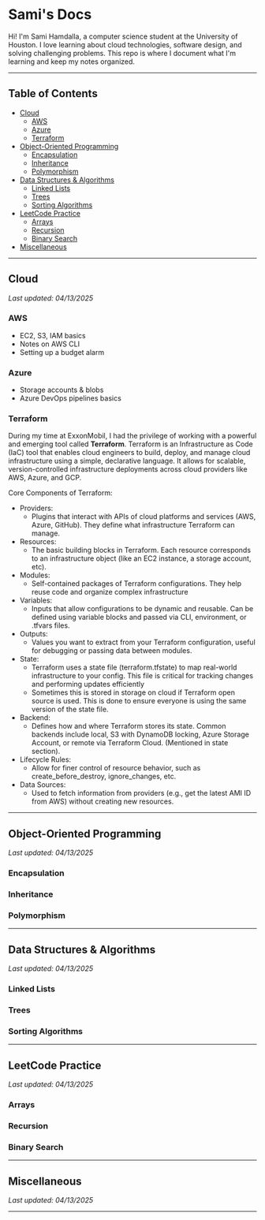 # Sami's Docs

Hi! I'm Sami Hamdalla, a computer science student at the University of Houston. I love learning about cloud technologies, software design, and solving challenging problems. This repo is where I document what I'm learning and keep my notes organized.

---

## Table of Contents

- [Cloud](#️cloud)
  - [AWS](#aws)
  - [Azure](#azure)
  - [Terraform](#terraform)
- [Object-Oriented Programming](#object-oriented-programming)
  - [Encapsulation](#encapsulation)
  - [Inheritance](#inheritance)
  - [Polymorphism](#polymorphism)
- [Data Structures & Algorithms](#data-structures--algorithms)
  - [Linked Lists](#linked-lists)
  - [Trees](#trees)
  - [Sorting Algorithms](#sorting-algorithms)
- [LeetCode Practice](#leetcode-practice)
  - [Arrays](#arrays)
  - [Recursion](#recursion)
  - [Binary Search](#binary-search)
- [Miscellaneous](#miscellaneous)

---

## Cloud
*Last updated: 04/13/2025*

### AWS
- EC2, S3, IAM basics
- Notes on AWS CLI
- Setting up a budget alarm

### Azure
- Storage accounts & blobs
- Azure DevOps pipelines basics

### Terraform

During my time at ExxonMobil, I had the privilege of working with a powerful and emerging tool called **Terraform**. Terraform is an Infrastructure as Code (IaC) tool that enables cloud engineers to build, deploy, and manage cloud infrastructure using a simple, declarative language. It allows for scalable, version-controlled infrastructure deployments across cloud providers like AWS, Azure, and GCP.

Core Components of Terraform:
- Providers:
  - Plugins that interact with APIs of cloud platforms and services (AWS, Azure, GitHub). They define what infrastructure Terraform can manage.
- Resources:
  - The basic building blocks in Terraform. Each resource corresponds to an infrastructure object (like an EC2 instance, a storage account, etc).
- Modules:
  - Self-contained packages of Terraform configurations. They help reuse code and organize complex infrastructure
- Variables:
  - Inputs that allow configurations to be dynamic and reusable. Can be defined using variable blocks and passed via CLI, environment, or .tfvars files.
- Outputs:
  - Values you want to extract from your Terraform configuration, useful for debugging or passing data between modules.
- State:
  - Terraform uses a state file (terraform.tfstate) to map real-world infrastructure to your config. This file is critical for tracking changes and performing updates efficiently
  - Sometimes this is stored in storage on cloud if Terraform open source is used. This is done to ensure everyone is using the same version of the state file.
- Backend:
  - Defines how and where Terraform stores its state. Common backends include local, S3 with DynamoDB locking, Azure Storage Account, or remote via Terraform Cloud. (Mentioned in state section).
- Lifecycle Rules:
  - Allow for finer control of resource behavior, such as create_before_destroy, ignore_changes, etc.
- Data Sources:
  - Used to fetch information from providers (e.g., get the latest AMI ID from AWS) without creating new resources.






---

## Object-Oriented Programming
*Last updated: 04/13/2025*
### Encapsulation


### Inheritance


### Polymorphism


---

## Data Structures & Algorithms
*Last updated: 04/13/2025*
### Linked Lists


### Trees


### Sorting Algorithms


---

## LeetCode Practice
*Last updated: 04/13/2025*

### Arrays

### Recursion

### Binary Search


---

## Miscellaneous
*Last updated: 04/13/2025*

---

